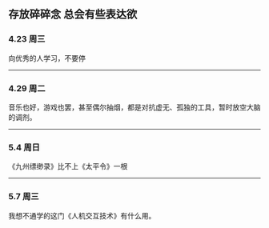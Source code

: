 ## 存放碎碎念 总会有些表达欲

### 4.23 周三
向优秀的人学习，不要停

----

### 4.29 周二
音乐也好，游戏也罢，甚至偶尔抽烟，都是对抗虚无、孤独的工具，暂时放空大脑的调剂。

----

### 5.4 周日
《九州缥缈录》比不上《太平令》一根

----

### 5.7 周三

我想不通学的这门《人机交互技术》有什么用。